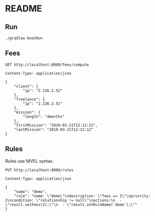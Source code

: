 # README

## Run

    ./gradlew bootRun
    
    
## Fees

    GET http://localhost:8080/fees/compute
    
    Content-Type: application/json
    
    {
    	"client": {
    		"ip": "2.136.2.52"
    	},
    	"freelance": {
    		"ip": "2.136.2.51"
    	},
    	"mission": {
    		"length": "4months"
    	},
    	"firstMission": "2019-03-21T12:12:12",
    	"lastMission": "2019-03-21T12:12:12"
    }
    
    
## Rules

Rules use MVEL syntax.

    PUT http://localhost:8080/rules
    
    Content-Type: application/json
    
    {
    	"name": "demo",
    	"rule": "name: \"demo\"\ndescription: \"fees == 2\"\npriority: 2\ncondition: \"relationship != null\"\nactions:\n  - \"result.setFees(2);\"\n  - \"result.setRuleName('demo');\""
    }
    
